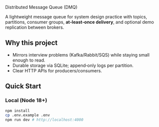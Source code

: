Distributed Message Queue (DMQ)


A lightweight message queue for system design practice with topics, partitions, consumer groups, **at‑least‑once delivery**, and optional demo replication between brokers.


## Why this project
- Mirrors interview problems (Kafka/Rabbit/SQS) while staying small enough to read.
- Durable storage via SQLite; append‑only logs per partition.
- Clear HTTP APIs for producers/consumers.


## Quick Start


### Local (Node 18+)
```bash
npm install
cp .env.example .env
npm run dev # http://localhost:4000